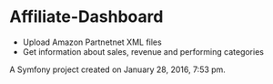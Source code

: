 Affiliate-Dashboard
===================

- Upload Amazon Partnetnet XML files
- Get information about sales, revenue and performing categories

A Symfony project created on January 28, 2016, 7:53 pm.